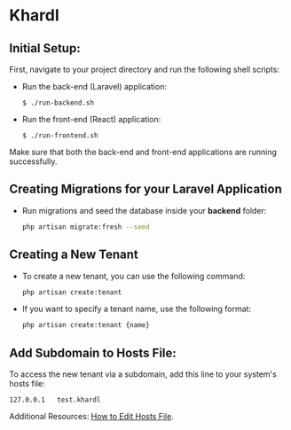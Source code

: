 # Khardl

## Initial Setup:
First, navigate to your project directory and run the following shell scripts:

- Run the back-end (Laravel) application:

    ```$ ./run-backend.sh```

- Run the front-end (React) application:

    ```$ ./run-frontend.sh```

Make sure that both the back-end and front-end applications are running successfully.


## Creating Migrations for your Laravel Application

   - Run migrations and seed the database inside your **backend** folder:
     ```bash
     php artisan migrate:fresh --seed
     ```

## Creating a New Tenant 


   - To create a new tenant, you can use the following command:

        ```bash
        php artisan create:tenant
        ```
   - If you want to specify a tenant name, use the following format:

        ```bash
        php artisan create:tenant {name}
        ```


## Add Subdomain to Hosts File:
To access the new tenant via a subdomain, add this line to your system's hosts file:

```127.0.0.1   test.khardl ```

Additional Resources: [How to Edit Hosts File](https://www.hostinger.com/tutorials/how-to-edit-hosts-file).


